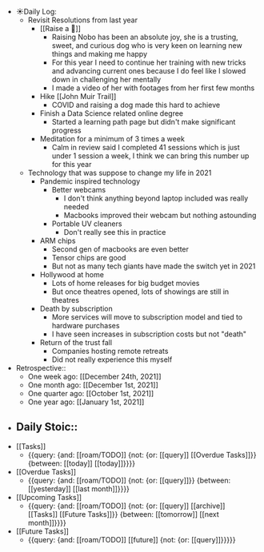 - ☀️Daily Log:
    - Revisit Resolutions from last year
        - [[Raise a 🐶]]
            - Raising Nobo has been an absolute joy, she is a trusting, sweet, and curious dog who is very keen on learning new things and making me happy
            - For this year I need to continue her training with new tricks and advancing current ones because I do feel like I slowed down in challenging her mentally
            - I made a video of her with footages from her first few months
        - Hike [[John Muir Trail]]
            - COVID and raising a dog made this hard to achieve
        - Finish a Data Science related online degree
            - Started a learning path page but didn't make significant progress
        - Meditation for a minimum of 3 times a week
            - Calm in review said I completed 41 sessions which is just under 1 session a week, I think we can bring this number up for this year
    - Technology that was suppose to change my life in 2021
        - Pandemic inspired technology
            - Better webcams
                - I don't think anything beyond laptop included was really needed
                - Macbooks improved their webcam but nothing astounding
            - Portable UV cleaners
                - Don't really see this in practice
        - ARM chips
            - Second gen of macbooks are even better
            - Tensor chips are good
            - But not as many tech giants have made the switch yet in 2021
        - Hollywood at home
            - Lots of home releases for big budget movies
            - But once theatres opened, lots of showings are still in theatres
        - Death by subscription
            - More services will move to subscription model and tied to hardware purchases
            - I have seen increases in subscription costs but not "death"
        - Return of the trust fall
            - Companies hosting remote retreats
            - Did not really experience this myself
- Retrospective::
    - One week ago: [[December 24th, 2021]]
    - One month ago: [[December 1st, 2021]]
    - One quarter ago: [[October 1st, 2021]]
    - One year ago: [[January 1st, 2021]]
- Daily Stoic::
    - 
- [[Tasks]]
    - {{query: {and: [[roam/TODO]] {not: {or: [[query]] [[Overdue Tasks]]}} {between: [[today]] [[today]]}}}}
- [[Overdue Tasks]]
    - {{query: {and: [[roam/TODO]] {not: {or: [[query]]}} {between: [[yesterday]] [[last month]]}}}}
- [[Upcoming Tasks]]
    - {{query: {and: [[roam/TODO]] {not: {or: [[query]] [[archive]] [[Tasks]] [[Future Tasks]]}} {between: [[tomorrow]] [[next month]]}}}}
- [[Future Tasks]]
    - {{query: {and: [[roam/TODO]] [[future]] {not: {or: [[query]]}}}}}
